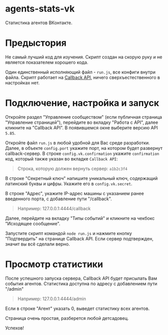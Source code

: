 # agents-stats-vk
Статистика агентов ВКонтакте.

# Предыстория

Не самый лучший код для изучения.
Скрипт создан на скорую руку и не является показателем хорошего кода.

Один единственный исполняющий файл - `run.js`, все конфиги внутри файла.
Скрипт работает на [Callback API](https://vk.com/dev/callback_api), ничего сверхъестественного в настройках нет.

# Подключение, настройка и запуск
Откройте раздел "Управление сообществом" (если публичная страница "Управление страницей"), перейдите во вкладку "Работа с API", далее кликните на "Callback API".
В появившемся окне выберите версию API `5.85`. 

Откройте файл `run.js` в любой удобной для Вас среде разработки. 
Далее, в объекте `config.port` укажите порт, на котором будет развернут callback-сервер. 
В строке `config.vk.confirmation` укажите `confirmation` код, который также указан во вкладке `Callback API`:
> Строка, которую должен вернуть сервер: `a1b2c3f4`

В строке "Секретный ключ" напишите уникальный ключ, содержащий латинский буквы и цифры. 
Укажите его в `config.vk.secret`.

В строке "Адрес", укажите IP-адрес машины с указанием ранее введенного порта, с добавление пути "/callback". 
> Например: 127.0.0.1:4444/callback

Далее, перейдите на вкладку "Типы событий" и кликните на чекбокс "Исходящее сообщение".

Запустите скрипт командой `node run.js` и нажмите кнопку "Подтвердить" на странице Callback API.
Если сервер подтвержден, значит вы всё сделали верно.

# Просмотр статистики

После успешного запуска сервера, Callback API будет присылать Вам события агентов. Статистика доступна по адресу с добавлением пути "/admin"
> Например: 127.0.0.1:4444/admin

Если в строке "Агент" указать 0, выведет статистику всех агентов.

Страница очень простая, разберется любой детсадовец.

Успехов!
